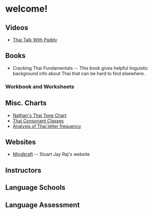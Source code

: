 # welcome!

## Videos
- [Thai Talk With Paddy](https://www.youtube.com/@ThaiTalkwithPaddy)

## Books
- Cracking Thai Fundamentals -- This book gives helpful linguistic background info about Thai that can be hard to find elsewhere.

### Workbook and Worksheets

## Misc. Charts
- [Nathan's Thai Tone Chart](Files/Thai%20Tone%20Chart.pdf)
- [Thai Consonant Classes](Files/Thai%20Consonant%20Classes.jpeg)
- [Analysis of Thai letter frequency](Files/ThaiStat.pdf)

## Websites
- [Mindkraft](https://mindkraft.me) -- Stuart Jay Raj's website

## Instructors

## Language Schools

## Language Assessment

